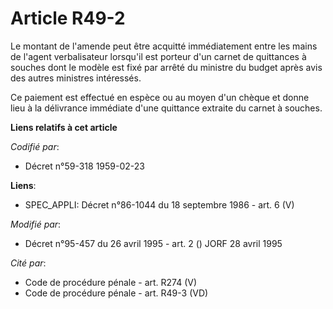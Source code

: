# Article R49-2

Le montant de l'amende peut être acquitté immédiatement entre les mains de l'agent verbalisateur lorsqu'il est porteur d'un
carnet de quittances à souches dont le modèle est fixé par arrêté du ministre du budget après avis des autres ministres
intéressés.

Ce paiement est effectué en espèce ou au moyen d'un chèque et donne lieu à la délivrance immédiate d'une quittance extraite
du carnet à souches.

**Liens relatifs à cet article**

_Codifié par_:

  - Décret n°59-318 1959-02-23

**Liens**:

  - SPEC_APPLI: Décret n°86-1044 du 18 septembre 1986 - art. 6 (V)

_Modifié par_:

  - Décret n°95-457 du 26 avril 1995 - art. 2 () JORF 28 avril 1995

_Cité par_:

  - Code de procédure pénale - art. R274 (V)
  - Code de procédure pénale - art. R49-3 (VD)
